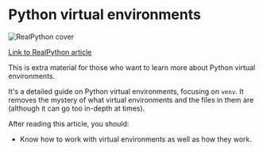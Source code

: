 # Python virtual environments

![RealPython cover](../../images/60883bcc62a85942032903fcb785eeb53eb496091e15bc47f4bb96d93cabd88e.png)

[Link to RealPython article](https://realpython.com/python-virtual-environments-a-primer/)

This is extra material for those who want to learn more about Python virtual environments.

It's a detailed guide on Python virtual environments, focusing on `venv`. It removes the mystery of what virtual environments and the files in them are (although it can go too in-depth at times).

After reading this article, you should:

- Know how to work with virtual environments as well as how they work.
